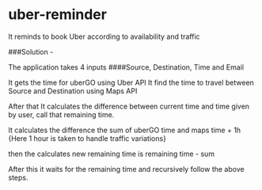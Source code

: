 # uber-reminder
It reminds to book Uber according to availability and traffic

###Solution - 

The application takes 4 inputs
####Source, Destination, Time and Email

It gets the time for uberGO using Uber API
It find the time to travel between Source and Destination using Maps API

After that 
It calculates the difference between current time and time given by user,
call that remaining time.

It calculates the difference the sum of uberGO time and maps time + 1h
{Here 1 hour is taken to handle traffic variations}

then the calculates new remaining time is remaining time - sum

After this it waits for the remaining time and recursively follow the above steps.
